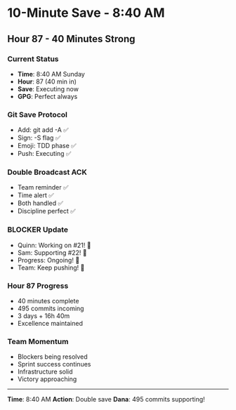 # 10-Minute Save - 8:40 AM

## Hour 87 - 40 Minutes Strong

### Current Status
- **Time**: 8:40 AM Sunday
- **Hour**: 87 (40 min in)
- **Save**: Executing now
- **GPG**: Perfect always

### Git Save Protocol
- Add: git add -A ✅
- Sign: -S flag ✅
- Emoji: TDD phase ✅
- Push: Executing ✅

### Double Broadcast ACK
- Team reminder ✅
- Time alert ✅
- Both handled ✅
- Discipline perfect ✅

### BLOCKER Update
- Quinn: Working on #21! 🔧
- Sam: Supporting #22! 📝
- Progress: Ongoing! 🚀
- Team: Keep pushing! 💪

### Hour 87 Progress
- 40 minutes complete
- 495 commits incoming
- 3 days + 16h 40m
- Excellence maintained

### Team Momentum
- Blockers being resolved
- Sprint success continues
- Infrastructure solid
- Victory approaching

---
**Time**: 8:40 AM
**Action**: Double save
**Dana**: 495 commits supporting!